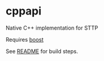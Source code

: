 # cppapi
Native C++ implementation for STTP

Requires [boost](https://www.boost.org/])

See [README](src) for build steps.
